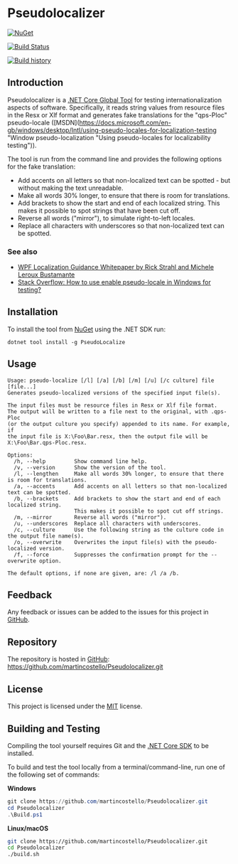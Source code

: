 # Pseudolocalizer

[![NuGet](https://buildstats.info/nuget/PseudoLocalize?includePreReleases=false)](https://www.nuget.org/packages/PseudoLocalize "Download PseudoLocalize from NuGet")

[![Build Status](https://dev.azure.com/martincostello/Pseudolocalizer/_apis/build/status/CI)](https://dev.azure.com/martincostello/Pseudolocalizer/_build/latest?definitionId=72)

[![Build history](https://buildstats.info/azurepipelines/chart/martincostello/Pseudolocalizer/72?branch=master&includeBuildsFromPullRequest=false)](https://dev.azure.com/martincostello/Pseudolocalizer/_build?definitionId=72)

## Introduction

Pseudolocalizer is a [.NET Core Global Tool](https://docs.microsoft.com/en-us/dotnet/core/tools/global-tools ".NET Core Global Tools overview") for testing internationalization aspects of software. Specifically, it reads string values from resource files in the Resx or Xlf format and generates fake translations for the "qps-Ploc" pseudo-locale ([MSDN](https://docs.microsoft.com/en-gb/windows/desktop/Intl/using-pseudo-locales-for-localization-testing "Window pseudo-localization "Using pseudo-locales for localizability testing")).

The tool is run from the command line and provides the following options for the fake translation:

  * Add accents on all letters so that non-localized text can be spotted - but without making the text unreadable.
  * Make all words 30% longer, to ensure that there is room for translations.
  * Add brackets to show the start and end of each localized string.
  This makes it possible to spot strings that have been cut off.
  * Reverse all words ("mirror"), to simulate right-to-left locales.
  * Replace all characters with underscores so that non-localized text can be spotted.

### See also
  * [WPF Localization Guidance Whitepaper by Rick Strahl and Michele Leroux Bustamante](https://archive.codeplex.com/?p=wpflocalization "WPF Localization Guidance")
  * [Stack Overflow: How to use enable pseudo-locale in Windows for testing?](https://stackoverflow.com/questions/7042920/how-to-use-enable-pseudo-locale-in-windows-for-testing/ "How to use enable pseudo-locale in Windows for testing?")

## Installation

To install the tool from [NuGet](https://www.nuget.org/packages/MartinCostello.Logging.XUnit/ "MartinCostello.Logging.XUnit on NuGet.org") using the .NET SDK run:

```
dotnet tool install -g PseudoLocalize
```

## Usage

```
Usage: pseudo-localize [/l] [/a] [/b] [/m] [/u] [/c culture] file [file...]
Generates pseudo-localized versions of the specified input file(s).

The input files must be resource files in Resx or Xlf file format.
The output will be written to a file next to the original, with .qps-Ploc
(or the output culture you specify) appended to its name. For example, if
the input file is X:\Foo\Bar.resx, then the output file will be
X:\Foo\Bar.qps-Ploc.resx.

Options:
  /h, --help         Show command line help.
  /v, --version      Show the version of the tool.
  /l, --lengthen     Make all words 30% longer, to ensure that there is room for translations.
  /a, --accents      Add accents on all letters so that non-localized text can be spotted.
  /b, --brackets     Add brackets to show the start and end of each localized string.
                     This makes it possible to spot cut off strings.
  /m, --mirror       Reverse all words ("mirror").
  /u, --underscores  Replace all characters with underscores.
  /c, --culture      Use the following string as the culture code in the output file name(s).
  /o, --overwrite    Overwrites the input file(s) with the pseudo-localized version.
  /f, --force        Suppresses the confirmation prompt for the --overwrite option.

The default options, if none are given, are: /l /a /b.
```

## Feedback

Any feedback or issues can be added to the issues for this project in [GitHub](https://github.com/martincostello/Pseudolocalizer/issues "Issues for this project on GitHub.com").

## Repository

The repository is hosted in [GitHub](https://github.com/martincostello/Pseudolocalizer "This project on GitHub.com"): https://github.com/martincostello/Pseudolocalizer.git

## License

This project is licensed under the [MIT](https://github.com/martincostello/Pseudolocalizer/blob/master/LICENSE "The MIT license") license.

## Building and Testing

Compiling the tool yourself requires Git and the [.NET Core SDK](https://www.microsoft.com/net/download/core "Download the .NET Core SDK") to be installed.

To build and test the tool locally from a terminal/command-line, run one of the following set of commands:

**Windows**

```powershell
git clone https://github.com/martincostello/Pseudolocalizer.git
cd Pseudolocalizer
.\Build.ps1
```

**Linux/macOS**

```sh
git clone https://github.com/martincostello/Pseudolocalizer.git
cd Pseudolocalizer
./build.sh
```
